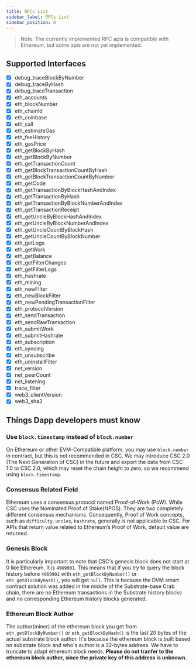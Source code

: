 ```yaml
---
title: RPCs List
sidebar_label: RPCs List
sidebar_position: 0
---
```


> Note: The currently implemented RPC apis is compatible with Ethereum, but some apis are not yet implemented.


## Supported Interfaces

- [x] debug_traceBlockByNumber
- [x] debug_traceByHash
- [x] debug_traceTransaction
- [x] eth_accounts
- [x] eth_blockNumber
- [x] eth_chainId
- [x] eth_coinbase
- [x] eth_call
- [x] eth_estimateGas
- [x] eth_feeHistory
- [x] eth_gasPrice
- [x] eth_getBlockByHash
- [x] eth_getBlockByNumber
- [x] eth_getTransactionCount
- [x] eth_getBlockTransactionCountByHash
- [x] eth_getBlockTransactionCountByNumber
- [x] eth_getCode
- [x] eth_getTransactionByBlockHashAndIndex
- [x] eth_getTransactionByHash
- [x] eth_getTransactionByBlockNumberAndIndex
- [x] eth_getTransactionReceipt
- [x] eth_getUncleByBlockHashAndIndex
- [x] eth_getUncleByBlockNumberAndIndex
- [x] eth_getUncleCountByBlockHash
- [x] eth_getUncleCountByBlockNumber
- [x] eth_getLogs
- [x] eth_getWork
- [x] eth_getBalance
- [x] eth_getFilterChanges
- [x] eth_getFilterLogs
- [x] eth_hashrate
- [x] eth_mining
- [x] eth_newFilter
- [x] eth_newBlockFilter
- [x] eth_newPendingTransactionFilter
- [x] eth_protocolVersion
- [x] eth_sendTransaction
- [x] eth_sendRawTransaction
- [x] eth_submitWork
- [x] eth_submitHashrate
- [x] eth_subscription
- [x] eth_syncing
- [x] eth_unsubscribe
- [x] eth_uninstallFilter
- [x] net_version
- [x] net_peerCount
- [x] net_listening
- [x] trace_filter
- [x] web3_clientVersion
- [x] web3_sha3

## Things Dapp developers must know

### Use `block.timestamp` instead of `block.number`

On Ethereum or other EVM-Compatible platform, you may use `block.number` in contract, but this is not recommended in CSC. We may introduce CSC 2.0 (The Next Generation of CSC) in the future and export the data from CSC 1.0 to CSC 2.0, which may reset the chain height to zero, so we recommend using `block.timestamp`.

### Consensus Related Field

Ethereum uses a consensus protocol named Proof-of-Work (PoW). While CSC uses the Nominated Proof of Stake(NPOS). They are two completely different consensus mechanisms. Consequently, Proof of Work concepts, such as `difficulty`, `uncles`, `hashrate`, generally is not applicable to CSC. For APIs that return value related to Ethereum’s Proof of Work, default value are returned.

### Genesis Block

It is particularly important to note that CSC's genesis block does not start at 0 like Ethereum. It is `4969901`. This means that if you try to query the block history before `4969901` with `eth_getBlockByNumber()` or `eth_getBlockByHash()`, you will get `null`.  This is because the DVM smart contract solution was added in the middle of the Substrate-base Crab chain, there are no Ethereum transactions in the Substrate history blocks and no corresponding Ethereum history blocks generated.

### Ethereum Block Author

The author(miner) of the ethereum block you get from `eth_getBlockByNumber()` or `eth_getBlockByHash()` is the last 20 bytes of the actual substrate block author. It's because the ethereum block is built based on substrate block and who's author is a 32-bytes address. We have to truncate to adapt ethereum block needs. **Please do not tranfer to the ethereum block author, since the private key of this address is unknown.**


